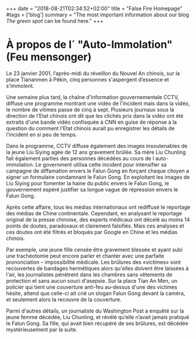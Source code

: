 +++
date = "2018-08-21T02:34:52+02:00"
title = "False Fire Homepage"
#tags = ['blog']
summary = "The most important information about our blog *The green spot* can be found here."
+++

# À propos de l´ "Auto-Immolation" (Feu mensonger)

Le 23 janvier 2001, l’après-midi du réveillon du Nouvel An chinois, sur la place Tiananmen à Pékin, cinq personnes s'aspergent d’essence et s'immolent.

Une semaine plus tard, la chaîne d'ínformation gouvernementale CCTV, diffuse une programme montrant une vidéo de l'íncident mais dans la vidéo, le nombre de vitimes passe de cinq à sept. Plusieurs journaux sous la direction de l'Etat chinois ont dit que les clichés pris dans la vidéo ont été extraits d'une bande vidéo confisquée à CNN en guise de réponse à la question du comment l'Etat chinois aurait pu enregistrer les détails de l'incident en si peu de temps.

Dans le programme, CCTV diffuse également des images insoutenables de la jeune Liu Siying agée de 12 ans gravement brûlée. Sa mère Liu Chunling fait également parties des personnes décédées au cours de l auto-immolation. Le government utilisa cette incident pour intensifier sa campagne de diffamation envers le Falun Gong en forçant chaque citoyen a signer un formulaire condamnant le Falun Gong. En exploitant les images de Liu Siying pour fomenter la haine du public envers le Falun Gong, le gouvernement espéré justifier sa longue vague de répression envers le Falun Gong.

Après cette affaire, tous les médias internationaux ont rediffusé le reportage des médias de Chine continentale. Cependant, en analysant le reportage original de la presse chinoise, des experts médicaux ont décelé au moins 14 points de doutes, paradoxaux et clairement falsifiés. Mais ces analyses et ces doutes ont été filtrés et bloqués par Google en Chine et les médias chinois.

Par exemple, une jeune fille censée être gravement blessée et ayant subi une trachéotomie peut encore parler et chanter avec une parfaite prononciation – impossibilité médicale. Les brûlures des «victimes» sont recouvertes de bandages hermétiques alors qu'elles doivent être laissées à l'air, les journalistes pénètrent dans les chambres sans vêtements de protection et sans aucun souci d'asepsie. Sur la place Tian An Men, un policier qui tient une couverture anti-feu au-dessus d'une des victimes hésite, attend que celle-ci ait crié un slogan Falun Gong devant la caméra, et seulement alors la recouvre de la couverture.

Parmi d'autres détails, un journaliste du Washington Post a enquêté sur la jeune femme décédée, Liu Chunling, et révélé qu’elle n’avait jamais pratiqué le Falun Gong. Sa fille, qui avait bien récupéré de ses brûlures, est décédée mystérieusement par la suite.